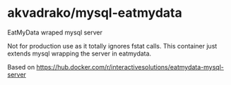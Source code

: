 # akvadrako/mysql-eatmydata

EatMyData wraped mysql server

Not for production use as it totally ignores fstat calls.
This container just extends mysql wrapping the server in eatmydata.

Based on https://hub.docker.com/r/interactivesolutions/eatmydata-mysql-server
